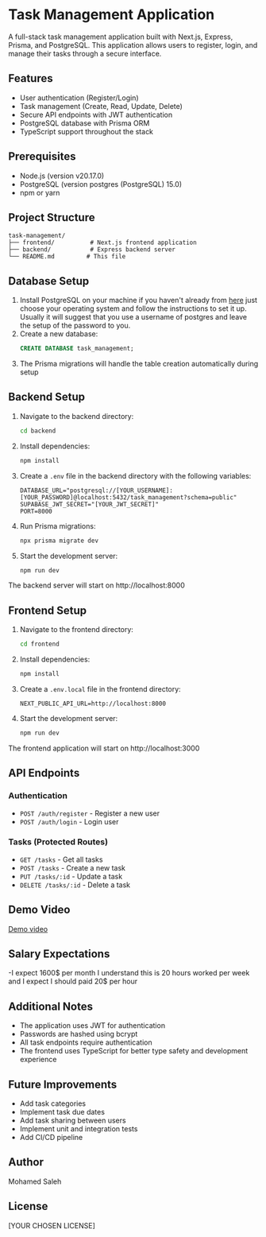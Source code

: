 # Task Management Application

A full-stack task management application built with Next.js, Express, Prisma, and PostgreSQL. This application allows users to register, login, and manage their tasks through a secure interface.

## Features

- User authentication (Register/Login)
- Task management (Create, Read, Update, Delete)
- Secure API endpoints with JWT authentication
- PostgreSQL database with Prisma ORM
- TypeScript support throughout the stack

## Prerequisites

- Node.js (version v20.17.0)
- PostgreSQL (version postgres (PostgreSQL) 15.0)
- npm or yarn

## Project Structure

```
task-management/
├── frontend/          # Next.js frontend application
├── backend/           # Express backend server
└── README.md         # This file
```

## Database Setup

1. Install PostgreSQL on your machine if you haven't already from [here](https://www.postgresql.org/download/) just choose your operating system and follow the instructions to set it up. Usually it will suggest that you use a username of postgres and leave the setup of the password to you.
2. Create a new database:
   ```sql
   CREATE DATABASE task_management;
   ```
3. The Prisma migrations will handle the table creation automatically during setup

## Backend Setup

1. Navigate to the backend directory:
   ```bash
   cd backend
   ```

2. Install dependencies:
   ```bash
   npm install
   ```

3. Create a `.env` file in the backend directory with the following variables:
   ```
   DATABASE_URL="postgresql://[YOUR_USERNAME]:[YOUR_PASSWORD]@localhost:5432/task_management?schema=public"
   SUPABASE_JWT_SECRET="[YOUR_JWT_SECRET]"
   PORT=8000
   ```

4. Run Prisma migrations:
   ```bash
   npx prisma migrate dev
   ```

5. Start the development server:
   ```bash
   npm run dev
   ```

The backend server will start on http://localhost:8000

## Frontend Setup

1. Navigate to the frontend directory:
   ```bash
   cd frontend
   ```

2. Install dependencies:
   ```bash
   npm install
   ```

3. Create a `.env.local` file in the frontend directory:
   ```
   NEXT_PUBLIC_API_URL=http://localhost:8000
   ```

4. Start the development server:
   ```bash
   npm run dev
   ```

The frontend application will start on http://localhost:3000

## API Endpoints

### Authentication
- `POST /auth/register` - Register a new user
- `POST /auth/login` - Login user

### Tasks (Protected Routes)
- `GET /tasks` - Get all tasks
- `POST /tasks` - Create a new task
- `PUT /tasks/:id` - Update a task
- `DELETE /tasks/:id` - Delete a task

## Demo Video

[Demo video](https://www.loom.com/share/d85e0f679ecf482a92aa0f4f8696ac83?sid=2be72c46-6310-4cb9-a8fa-79a41b2d9cba)

## Salary Expectations

-I expect 1600$ per month I understand this is 20 hours worked per week and I expect  I should paid 20$ per hour 

## Additional Notes

- The application uses JWT for authentication
- Passwords are hashed using bcrypt
- All task endpoints require authentication
- The frontend uses TypeScript for better type safety and development experience

## Future Improvements

- Add task categories
- Implement task due dates
- Add task sharing between users
- Implement unit and integration tests
- Add CI/CD pipeline

## Author

Mohamed Saleh

## License

[YOUR CHOSEN LICENSE]
